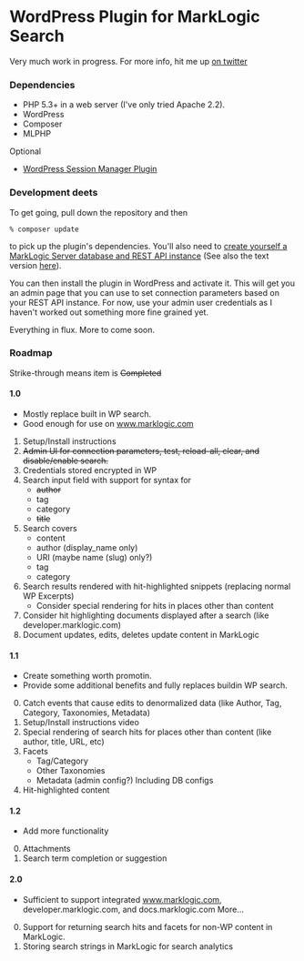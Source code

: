 # WordPress Plugin for MarkLogic Search

Very much work in progress.  For more info, hit me up [on twitter](http://twitter.com/eedeebee)

### Dependencies

* PHP 5.3+ in a web server (I've only tried Apache 2.2).
* WordPress
* Composer
* MLPHP

Optional
* [WordPress Session Manager Plugin](http://wordpress.org/plugins/wp-session-manager/)
### Development deets

To get going, pull down the repository and then

    % composer update

to pick up the plugin's dependencies.  You'll also need to 
[create yourself a MarkLogic Server database and REST API instance](http://www.youtube.com/watch?feature=player_embedded&v=n4Oem-DsQaU)
(See also the text version [here](http://developer.marklogic.com/learn/rest/setup)).

You can then install the plugin in WordPress and activate it.  This will get you an admin page
that you can use to set connection parameters based on your REST API instance.
For now, use your admin user credentials as I haven't worked out something more
fine grained yet.

Everything in flux.  More to come soon.  

### Roadmap

Strike-through means item is ~~Completed~~

#### 1.0 

- Mostly replace built in WP search.
- Good enough for use on www.marklogic.com 


1. Setup/Install instructions 
2. ~~Admin UI for connection parameters, test, reload-all, clear, and disable/enable search.~~
3. Credentials stored encrypted in WP
4. Search input field with support for syntax for
    - ~~author~~
    - tag
    - category
    - ~~title~~
5. Search covers
    - content
    - author (display\_name only)
    - URI (maybe name (slug) only?)
    - tag
    - category
6. Search results rendered with hit-highlighted snippets (replacing normal WP Excerpts)
    - Consider special rendering for hits in places other than content
7. Consider hit highlighting documents displayed after a search (like developer.marklogic.com)
8. Document updates, edits, deletes update content in MarkLogic

#### 1.1 

- Create something worth promotin. 
- Provide some additional benefits and fully replaces buildin WP search.


0. Catch events that cause edits to denormalized data (like Author, Tag, Category, Taxonomies, Metadata)
0. Setup/Install instructions video
0. Special rendering of search hits for places other than content (like author, title, URL, etc)
0. Facets
    - Tag/Category
    - Other Taxonomies
    - Metadata (admin config?)
    Including DB configs
0. Hit-highlighted content 

#### 1.2 

- Add more functionality

0. Attachments
1. Search term completion or suggestion

#### 2.0 

- Sufficient to support integrated www.marklogic.com, developer.marklogic.com, and docs.marklogic.com
More...

0. Support for returning search hits and facets for non-WP content in MarkLogic.
0. Storing search strings in MarkLogic for search analytics
